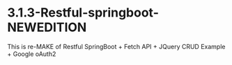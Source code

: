 # 3.1.3-Restful-springboot-NEWEDITION
 This is re-MAKE of Restful SpringBoot + Fetch API + JQuery CRUD Example + Google oAuth2
